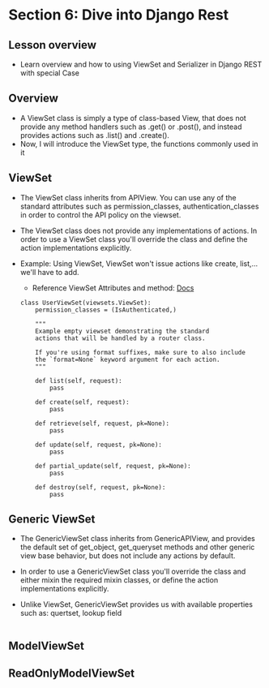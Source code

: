 # Section 6: Dive into Django Rest
## Lesson overview
- Learn overview and how to using ViewSet and Serializer in Django REST with special Case

## Overview
- A ViewSet class is simply a type of class-based View, that does not provide any method handlers such as .get() or .post(), and instead provides actions such as .list() and .create().
- Now, I will introduce the ViewSet type, the functions commonly used in it

## ViewSet
- The ViewSet class inherits from APIView. You can use any of the standard attributes such as permission_classes, authentication_classes in order to control the API policy on the viewset.

- The ViewSet class does not provide any implementations of actions. In order to use a ViewSet class you'll override the class and define the action implementations explicitly.
- Example: Using ViewSet, ViewSet won't issue actions like create, list,... we'll have to add.
    - Reference ViewSet Attributes and method: [Docs](https://www.cdrf.co/3.12/rest_framework.viewsets/ViewSet.html)
    ```
    class UserViewSet(viewsets.ViewSet):
        permission_classes = (IsAuthenticated,)

        """
        Example empty viewset demonstrating the standard
        actions that will be handled by a router class.

        If you're using format suffixes, make sure to also include
        the `format=None` keyword argument for each action.
        """

        def list(self, request):
            pass

        def create(self, request):
            pass

        def retrieve(self, request, pk=None):
            pass

        def update(self, request, pk=None):
            pass

        def partial_update(self, request, pk=None):
            pass

        def destroy(self, request, pk=None):
            pass
    ```
## Generic ViewSet
- The GenericViewSet class inherits from GenericAPIView, and provides the default set of get_object, get_queryset methods and other generic view base behavior, but does not include any actions by default.

- In order to use a GenericViewSet class you'll override the class and either mixin the required mixin classes, or define the action implementations explicitly.
- Unlike ViewSet, GenericViewSet provides us with available properties such as: quertset, lookup field

    ```
    
    ```
## ModelViewSet
## ReadOnlyModelViewSet